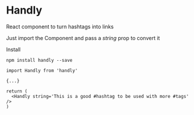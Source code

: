 # Handly

React component to turn hashtags into links

Just import the Component and pass a _string_ prop to convert it

Install

```
npm install handly --save
```

```
import Handly from 'handly'

{...}

return (
  <Handly string='This is a good #hashtag to be used with more #tags' />
)
```